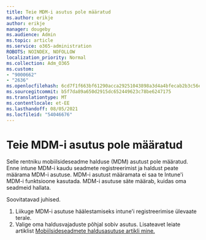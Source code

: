 ```yaml
---
title: Teie MDM-i asutus pole määratud
ms.author: erikje
author: erikje
manager: dougeby
ms.audience: Admin
ms.topic: article
ms.service: o365-administration
ROBOTS: NOINDEX, NOFOLLOW
localization_priority: Normal
ms.collection: Adm_O365
ms.custom:
- "9000662"
- "2636"
ms.openlocfilehash: 6cd7f1f663bf61290acca29251043898a3d4a4bfecab2b3c56eeb3207e8ccf9d
ms.sourcegitcommit: b5f7da89a650d2915dc652449623c78be6247175
ms.translationtype: MT
ms.contentlocale: et-EE
ms.lasthandoff: 08/05/2021
ms.locfileid: "54046676"
---
```

# <a name="your-mdm-authority-is-not-set"></a>Teie MDM-i asutus pole määratud

Selle rentniku mobiilsideseadme halduse (MDM) asutust pole määratud. Enne intune MDM-i kaudu seadmete registreerimist ja haldust peate määrama MDM-i asutuse. MDM-i asutust määramata ei saa te Intune'i MDM-i funktsioone kasutada. MDM-i asutuse säte määrab, kuidas oma seadmeid hallata.

Soovitatavad juhised.
1. Liikuge MDM-i asutuse häälestamiseks intune'i registreerimise ülevaate terale.
2. Valige oma haldusvajaduste põhjal sobiv asutus. Lisateavet leiate artiklist [Mobiilsideseadmete haldusasutuse artikli mine.](https://docs.microsoft.com/intune/mdm-authority-set)